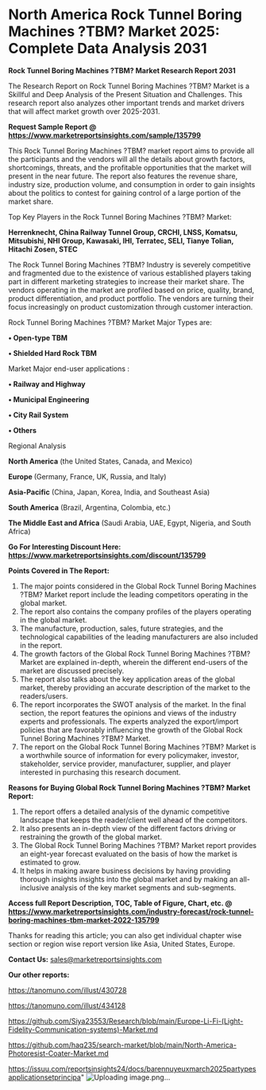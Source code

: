 # North America Rock Tunnel Boring Machines ?TBM? Market 2025: Complete Data Analysis 2031

<strong>Rock Tunnel Boring Machines ?TBM? Market Research Report 2031</strong>

The Research Report on Rock Tunnel Boring Machines ?TBM? Market is a Skillful and Deep Analysis of the Present Situation and Challenges. This research report also analyzes other important trends and market drivers that will affect market growth over 2025-2031.

<strong>Request Sample Report @ <a href=https://www.marketreportsinsights.com/sample/135799>https://www.marketreportsinsights.com/sample/135799</a></strong>

This Rock Tunnel Boring Machines ?TBM? market report aims to provide all the participants and the vendors will all the details about growth factors, shortcomings, threats, and the profitable opportunities that the market will present in the near future. The report also features the revenue share, industry size, production volume, and consumption in order to gain insights about the politics to contest for gaining control of a large portion of the market share.

Top Key Players in the Rock Tunnel Boring Machines ?TBM? Market:

<strong>Herrenknecht, China Railway Tunnel Group, CRCHI, LNSS, Komatsu, Mitsubishi, NHI Group, Kawasaki, IHI, Terratec, SELI, Tianye Tolian, Hitachi Zosen, STEC</strong>

The Rock Tunnel Boring Machines ?TBM? Industry is severely competitive and fragmented due to the existence of various established players taking part in different marketing strategies to increase their market share. The vendors operating in the market are profiled based on price, quality, brand, product differentiation, and product portfolio. The vendors are turning their focus increasingly on product customization through customer interaction.

Rock Tunnel Boring Machines ?TBM? Market Major Types are:

<strong>• Open-type TBM

• Shielded Hard Rock TBM</strong>

Market Major end-user applications :

<strong>• Railway and Highway

• Municipal Engineering

• City Rail System

• Others</strong>

Regional Analysis

</u><strong><b>North America</b></strong> (the United States, Canada, and Mexico)

<strong><b>Europe </b></strong>(Germany, France, UK, Russia, and Italy)

<strong><b>Asia-Pacific</b></strong> (China, Japan, Korea, India, and Southeast Asia)

<strong><b>South America</b></strong> (Brazil, Argentina, Colombia, etc.)

<strong><b>The Middle East and Africa</b></strong> (Saudi Arabia, UAE, Egypt, Nigeria, and South Africa)

<strong>Go For Interesting Discount Here: <a href=https://www.marketreportsinsights.com/discount/135799>https://www.marketreportsinsights.com/discount/135799</a></strong>

<strong>Points Covered in The Report:</strong>
<ol>
  <li>The major points considered in the Global Rock Tunnel Boring Machines ?TBM? Market report include the leading competitors operating in the global market.</li>
  <li>The report also contains the company profiles of the players operating in the global market.</li>
  <li>The manufacture, production, sales, future strategies, and the technological capabilities of the leading manufacturers are also included in the report.</li>
  <li>The growth factors of the Global Rock Tunnel Boring Machines ?TBM? Market are explained in-depth, wherein the different end-users of the market are discussed precisely.</li>
  <li>The report also talks about the key application areas of the global market, thereby providing an accurate description of the market to the readers/users.</li>
  <li>The report incorporates the SWOT analysis of the market. In the final section, the report features the opinions and views of the industry experts and professionals. The experts analyzed the export/import policies that are favorably influencing the growth of the Global Rock Tunnel Boring Machines ?TBM? Market.</li>
  <li>The report on the Global Rock Tunnel Boring Machines ?TBM? Market is a worthwhile source of information for every policymaker, investor, stakeholder, service provider, manufacturer, supplier, and player interested in purchasing this research document.</li>
</ol>
<strong>Reasons for Buying Global Rock Tunnel Boring Machines ?TBM? Market Report:</strong>

<ol>
  <li>The report offers a detailed analysis of the dynamic competitive landscape that keeps the reader/client well ahead of the competitors.</li>
  <li>It also presents an in-depth view of the different factors driving or restraining the growth of the global market.</li>
  <li>The Global Rock Tunnel Boring Machines ?TBM? Market report provides an eight-year forecast evaluated on the basis of how the market is estimated to grow.</li>
  <li>It helps in making aware business decisions by having providing thorough insights insights into the global market and by making an all-inclusive analysis of the key market segments and sub-segments.</li>
</ol>
<strong>Access full Report Description, TOC, Table of Figure, Chart, etc. @ <a href=https://www.marketreportsinsights.com/industry-forecast/rock-tunnel-boring-machines-tbm-market-2022-135799>https://www.marketreportsinsights.com/industry-forecast/rock-tunnel-boring-machines-tbm-market-2022-135799</a></strong>


Thanks for reading this article; you can also get individual chapter wise section or region wise report version like Asia, United States, Europe.

<strong>Contact Us:</strong>
sales@marketreportsinsights.com

<strong>Our other reports:</strong>

<a href=https://tanomuno.com/illust/430728>https://tanomuno.com/illust/430728</a>

<a href=https://tanomuno.com/illust/434128>https://tanomuno.com/illust/434128</a>

<a href=https://github.com/Siya23553/Research/blob/main/Europe-Li-Fi-(Light-Fidelity-Communication-systems)-Market.md>https://github.com/Siya23553/Research/blob/main/Europe-Li-Fi-(Light-Fidelity-Communication-systems)-Market.md</a>

<a href=https://github.com/haq235/search-market/blob/main/North-America-Photoresist-Coater-Market.md>https://github.com/haq235/search-market/blob/main/North-America-Photoresist-Coater-Market.md</a>

<a href=https://issuu.com/reportsinsights24/docs/barennuyeuxmarch2025partypesapplicationsetprincipa>https://issuu.com/reportsinsights24/docs/barennuyeuxmarch2025partypesapplicationsetprincipa</a>"
![Uploading image.png…]()
